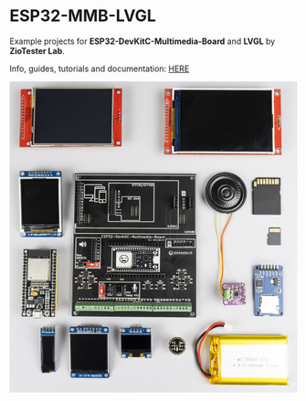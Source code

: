 # ESP32-MMB-LVGL

Example projects for **ESP32-DevKitC-Multimedia-Board**  and **LVGL** by **ZioTester Lab**.

Info, guides, tutorials and documentation: [HERE](http://ziotester.github.io/hardware/mmb)

![](kit.jpg)
